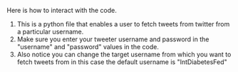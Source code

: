 Here is how to interact with the code.
1. This is a python file that enables a user to fetch tweets from twitter from a particular username.
2. Make sure you enter your tweeter username and password in the "username" and "password" values in the code.
3. Also notice you can change the target username from which you want to fetch tweets from in this case the default username is "IntDiabetesFed"
